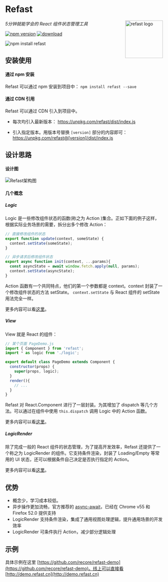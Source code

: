 # Refast

_5分钟就能学会的 React 组件状态管理工具_
<img src="https://user-images.githubusercontent.com/7709602/27905492-afbe494e-6272-11e7-9ca2-7ecea4bd4c0b.jpg" alt="refast logo" height="120" align="right" />


[![npm version](https://img.shields.io/npm/v/refast.svg?style=flat)](https://www.npmjs.com/package/refast) [![download](https://img.shields.io/npm/dm/refast.svg?style=flat)](https://www.npmjs.com/package/refast) 

![npm install refast](https://nodei.co/npm/refast.png?downloadRank=true&downloads=true)

## 安装使用
#### 通过 npm 安装
Refast 可以通过 npm 安装到项目中： 
`npm install refast --save`

#### 通过 CDN 引用

Refast 可以通过 CDN 引入到项目中。
* 每次均引入最新版本：
https://unpkg.com/refast/dist/index.js

* 引入指定版本。用版本号替换 `[version]` 部分的内容即可：
https://unpkg.com/refast@[version]/dist/index.js

## 设计思路
#### 设计图
![Refast架构图](https://user-images.githubusercontent.com/7709602/27064069-df2fccb4-5027-11e7-967c-90791a1422c2.png)

#### 几个概念
##### Logic
Logic 是一些修改组件状态的函数(称之为 Action )集合。正如下面的例子这样，根据实际业务场景的需要，拆分出多个修改 Action：
```javascript
// 直接修改组件的状态
export function update(context, someState) {
  context.setState(someState);
}

// 异步请求后修改组件状态
export async function init(context, ...params){
  const asyncState = await window.fetch.apply(null, params);
  context.setState(asyncState);
}
```

Action 函数有一个共同特点，他们的第一个参数都是 context。context 封装了一个修改组件状态的方法 setState。 `context.setState` 与 React 组件的 setState 用法完全一样。

更多内容可以看[这里](Logic.md)。

##### View
View 就是 React 的组件：
```javascript
// 某个页面 PageDemo.js
import { Component } from 'refast';
import * as logic from './logic';

export default class PageDemo extends Component {
  constructor(props) {
    super(props, logic);
  }
  render(){
    // ...
  }
}
```
Refast 对 React.Component 进行了一层封装。为其增加了 dispatch 等几个方法。可以通过在组件中使用 `this.dispatch` 调用 Logic 中的 Action 函数。

更多内容可以看[这里](guide.md)。

##### LogicRender
除了完成一般的 React 组件的状态管理，为了提高开发效率，Refast 还提供了一个称之为 LogicRender 的组件。它支持条件渲染，封装了 Loading/Empty 等常用的 UI 状态，还可以根据条件自己决定是否执行指定的 Action。


更多内容可以看[这里](LogicRender.md)。

## 优势

- 概念少，学习成本较低。
- 异步操作更加流畅，官方推荐的 [async-await](https://github.com/tc39/proposals/blob/master/finished-proposals.md)，已经在 Chrome v55 和 Firefox 52.0 提供支持
- LogicRender 支持条件渲染，集成了通用视图处理逻辑，提升通用场景的开发效率
- LogicRender 可条件执行 Action，减少部分逻辑处理

## 示例

具体示例在这里 [https://github.com/recore/refast-demo](https://github.com/recore/refast-demo)。线上可以直接看 [http://demo.refast.cn](http://demo.refast.cn)
